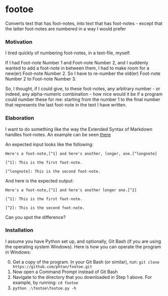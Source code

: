 # footoe

Converts text that has foot-notes, into text that has foot-notes - except 
that the latter foot-notes are numbered in a way I would prefer

### Motivation

I tired quickly of numbering foot-notes, in a text-file, myself.

If I had Foot-note Number 1 and Foot-note Number 2, and I suddenly
wanted to add a foot-note in between them, I had to make room for a new(er)
Foot-note Number 2. So I have to re-number the old(er) Foot-note
Number 2 to Foot-note Number 3. 

So, I thought, if I could give, to these foot-notes, any arbitrary 
number - or indeed, any alpha-numeric combination - how nice would it be if a program could
number these for me: starting from the number 1 to the final number that
represents the last foot-note in the text I have written.

### Elaboration

I want to do something like the way the Extended Syntax of Markdown 
handles foot-notes. An example can be seen 
[there](https://www.markdownguide.org/extended-syntax/#footnotes)

An expected input looks like the following:

```
Here's a foot-note,[^1] and here's another, longer, one.[^longnote]

[^1]: This is the first foot-note.

[^longnote]: This is the second foot-note.
```

And here is the expected output:

```
Here's a foot-note,[^1] and here's another longer one.[^2]

[^1]: This is the first foot-note.

[^2]: This is the second foot-note. 
```

Can you spot the difference?

### Installation

I assume you have Python set up, and optionally, Git Bash (if you are using the operating system Windows). 
Here is how you can operate the program in Windows:

0. Get a copy of the program. In your Git Bash (or similar), run: `git clone https://github.com/phtan/footoe.git`
0. Now open a Command Prompt instead of Git Bash
0. Navigate to the directory that you downloaded in Step 1 above. 
For example, by running: `cd footoe`
0. `python .\footoe\footoe.py -h`
